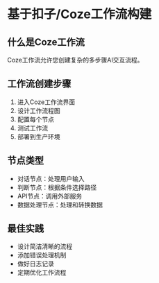 # 基于扣子/Coze工作流构建

## 什么是Coze工作流
Coze工作流允许您创建复杂的多步骤AI交互流程。

## 工作流创建步骤
1. 进入Coze工作流界面
2. 设计工作流程图
3. 配置每个节点
4. 测试工作流
5. 部署到生产环境

## 节点类型
- 对话节点：处理用户输入
- 判断节点：根据条件选择路径
- API节点：调用外部服务
- 数据处理节点：处理和转换数据

## 最佳实践
- 设计简洁清晰的流程
- 添加错误处理机制
- 做好日志记录
- 定期优化工作流程 